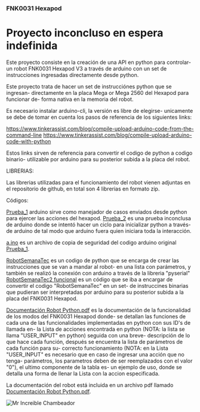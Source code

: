 ### FNK0031 Hexapod
# Proyecto inconcluso en espera indefinida

Este proyecto consiste en la creación de una API en python para controlar-
un robot FNK0031 Hexapod V3 a través de arduino con un set de instrucciones
ingresadas directamente desde python.

Este proyecto trata de hacer un set de instrucciónes python que se ingresan-
directamente en la placa Mega or Mega 2560 del Hexapod para funcionar de-
forma nativa en la memoria del robot.

Es necesario instalar arduino-cli, la versión es libre de elegirse-
unicamente se debe de tomar en cuenta los pasos de referencia de los siguientes links:

https://www.tinkerassist.com/blog/compile-upload-arduino-code-from-the-command-line
https://www.tinkerassist.com/blog/compile-upload-arduino-code-with-python

Estos links sirven de referencia para convertir el codigo de python a codigo binario-
utilizable por arduino para su posterior subida a la placa del robot.


LIBRERIAS:

Las librerias utilizadas para el funcionamiento del robot vienen adjuntas en el repositorio de github, en total son 4 librerias en formato zip.

Códigos:

[Prueba_1](https://github.com/NeRvCobra/FNK0031-Hexapod/blob/main/Prueba_1/Prueba_1.ino) arduino sirve como manejador de casos enviados desde python para ejercer las acciones del hexapod.
[Prueba_2](https://github.com/NeRvCobra/FNK0031-Hexapod/blob/main/Prueba%202/Prueba%202.ino) es una prueba inconclusa de arduino donde se intentó hacer un ciclo para inicializar python a través-
de arduino de tal modo que arduino fuera quien iniciara toda la interacción.

[a.ino](https://github.com/NeRvCobra/FNK0031-Hexapod/blob/main/arduino-cli/arduino/a.ino) es un archivo de copia de seguridad del codigo arduino original [Prueba_1](https://github.com/NeRvCobra/FNK0031-Hexapod/blob/main/Prueba_1/Prueba_1.ino).

[RobotSemanaTec](https://github.com/NeRvCobra/FNK0031-Hexapod/blob/main/RobotSemanaTec/main.py) es un codigo de python que se encarga de crear las instrucciones que se van a mandar al robot-
en una lista con parámetros, y también se realizó la conexión con arduino a través de la libreria "pyserial"
[RobotSemanaTec2 funcional](https://github.com/NeRvCobra/FNK0031-Hexapod/blob/main/RobotSemanaTec2%20funcional/main.py) es un código que se iba a encargar de convertir el codigo "RobotSemanaTec" en un set-
de instruccines binarias que pudieran ser interpretadas por arduino para su posterior subida a la placa del FNK0031 Hexapod.

[Documentación Robot Python.pdf](https://github.com/NeRvCobra/FNK0031-Hexapod/blob/main/Documentacio%CC%81n%20Robot%20Python.pdf) es la documentación de la funcionalidad de los modos del FNK0031 Hexapod donde-
se detallan las funciones de cada una de las funcionalidades implementadas en python con sus ID's de llamada en-
la Lista de acciones encontrada en python (NOTA: la lista se llama "USER_INPUT" en python) seguida con una breve-
descripción de lo que hace cada función, después se encuentra la lista de parámetros de cada función para su-
correcto funcionamiento (NOTA: en la Lista "USER_INPUT" es necesario que en caso de ingresar una acción que no tenga-
parámetros, los parametros deben de ser reemplazados con el valor "0"), el ultimo componente de la tabla es-
un ejemplo de uso, donde se detalla una forma de llenar la Lista con la accion especificada.

La documentación del robot está incluida en un archivo pdf llamado [Documentación Robot Python.pdf](https://github.com/NeRvCobra/FNK0031-Hexapod/blob/main/Documentacio%CC%81n%20Robot%20Python.pdf).

![Mr Increible Chambeador]([https://www.google.com/url?sa=i&url=https%3A%2F%2Ftwitter.com%2FJasperDevYT%2Fstatus%2F1659324235280523264&psig=AOvVaw1u-duO6yzaAhKVhULKDevi&ust=1711221277094000&source=images&cd=vfe&opi=89978449&ved=0CBIQjRxqFwoTCPjJspXKiIUDFQAAAAAdAAAAABAD)
